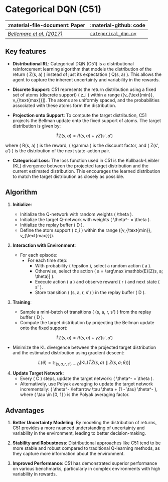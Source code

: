 # Categorical DQN (C51)

| :material-file-document: Paper      |:material-github: code |
| ----------- | ----------- |
|*[Bellemare et al. (2017)](https://arxiv.org/abs/1707.06887)*| [`categorical_dqn.py`](https://github.com/EdanToledo/Stoix/blob/main/stoix/systems/q_learning/ff_c51.py) |

## Key features

* **Distributional RL**: Categorical DQN (C51) is a distributional reinforcement learning algorithm that models the distribution of the return \( Z(s, a) \) instead of just its expectation \( Q(s, a) \). This allows the agent to capture the inherent uncertainty and variability in the rewards.

* **Discrete Support**: C51 represents the return distribution using a fixed set of atoms (discrete support) \( z_i \) within a range \([v_{\text{min}}, v_{\text{max}}]\). The atoms are uniformly spaced, and the probabilities associated with these atoms form the distribution.

* **Projection onto Support**: To compute the target distribution, C51 projects the Bellman update onto the fixed support of atoms. The target distribution is given by:

$$
\hat{T}Z(s, a) = R(s, a) + \gamma Z(s', a')
$$

where \( R(s, a) \) is the reward, \( \gamma \) is the discount factor, and \( Z(s', a') \) is the distribution of the next state-action pair.

* **Categorical Loss**: The loss function used in C51 is the Kullback-Leibler (KL) divergence between the projected target distribution and the current estimated distribution. This encourages the learned distribution to match the target distribution as closely as possible.

## Algorithm

1. **Initialize**:
    - Initialize the Q-network with random weights \( \theta \).
    - Initialize the target Q-network with weights \( \theta^- = \theta \).
    - Initialize the replay buffer \( D \).
    - Define the atom support \( z_i \) within the range \([v_{\text{min}}, v_{\text{max}}]\).

2. **Interaction with Environment**:
    - For each episode:
        - For each time step:
            - With probability \( \epsilon \), select a random action \( a \).
            - Otherwise, select the action \( a = \arg\max \mathbb{E}[Z(s, a; \theta)] \).
            - Execute action \( a \) and observe reward \( r \) and next state \( s' \).
            - Store transition \( (s, a, r, s') \) in the replay buffer \( D \).

3. **Training**:
    - Sample a mini-batch of transitions \( (s, a, r, s') \) from the replay buffer \( D \).
    - Compute the target distribution by projecting the Bellman update onto the fixed support:

$$
\hat{T}Z(s, a) = R(s, a) + \gamma Z(s', a')
$$

- Minimize the KL divergence between the projected target distribution and the estimated distribution using gradient descent:

$$
L(\theta) = \mathbb{E}_{(s, a, r, s') \sim D} \left[ \text{KL}(\hat{T}Z(s, a) \parallel Z(s, a; \theta)) \right]
$$

4. **Update Target Network**:
    - Every \( C \) steps, update the target network: \( \theta^- = \theta \).
    - Alternatively, use Polyak averaging to update the target network incrementally: \( \theta^- \leftarrow \tau \theta + (1 - \tau) \theta^- \), where \( \tau \in [0, 1] \) is the Polyak averaging factor.

## Advantages
1. **Better Uncertainty Modeling**: By modeling the distribution of returns, C51 provides a more nuanced understanding of uncertainty and variability in the environment, leading to better decision-making.

2. **Stability and Robustness**: Distributional approaches like C51 tend to be more stable and robust compared to traditional Q-learning methods, as they capture more information about the environment.

3. **Improved Performance**: C51 has demonstrated superior performance on various benchmarks, particularly in complex environments with high variability in rewards.

